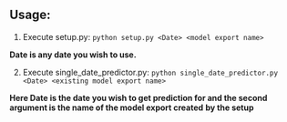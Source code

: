 ## Usage:
  1. Execute setup.py:
   ```python setup.py <Date> <model export name>```

   __Date is any date you wish to use.__
   
  2. Execute single_date_predictor.py:
  ```python single_date_predictor.py <Date> <existing model export name>```
  
  __Here Date is the date you wish to get prediction for and the second argument is the name of the model export created__
  __by the setup__
